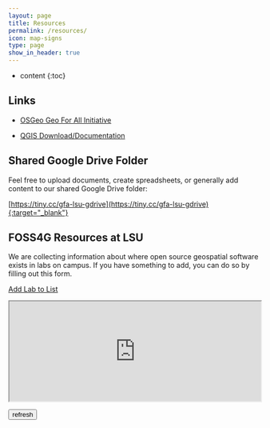 ```yaml
---
layout: page
title: Resources
permalink: /resources/
icon: map-signs
type: page
show_in_header: true
---
```


* content
{:toc}

## Links

- [OSGeo Geo For All Initiative](https://www.osgeo.org/initiatives/geo-for-all/)

- [QGIS Download/Documentation](https://qgis.org)

## Shared Google Drive Folder

Feel free to upload documents, create spreadsheets, or generally add content to our shared Google Drive folder:

[https://tiny.cc/gfa-lsu-gdrive](https://tiny.cc/gfa-lsu-gdrive){:target="_blank"}

## FOSS4G Resources at LSU

We are collecting information about where open source geospatial software exists in labs on campus. If you have something to add, you can do so by filling out this form.

[Add Lab to List](https://forms.gle/UdfJGqBA21M9SVaYA)

<iframe id="lab_list" src="https://docs.google.com/spreadsheets/d/e/2PACX-1vSZzilZ0Uh_mV2jOf9RG6P321NarAANMZAjMLAYE8CmTWRYFVCnJnxSw85-94r7nIHob9fvX66qAEhu/pubhtml?gid=1585524269&amp;single=true&amp;widget=true&amp;headers=false" width="100%" height="200px"></iframe>

<button id="refreshform" onClick="document.getElementById('lab_list').src = document.getElementById('lab_list').src;">refresh</button>
